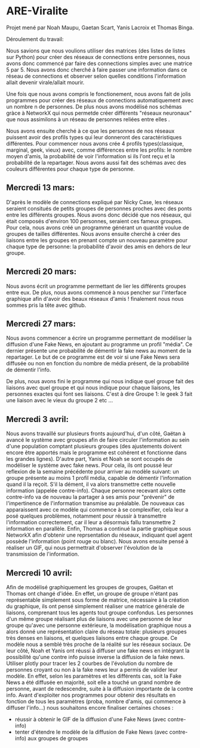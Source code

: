 # ARE-Viralite
Projet mené par Noah Maupu, Gaetan Scart, Yanis Lacroix et Thomas Binga.

Déroulement du travail:

Nous savions que nous voulions utiliser des matrices (des listes de listes sur Python) pour créer des réseaux de connections entre personnes, nous avons donc commencé par faire des connections simples avec une matrice 5 par 5. Nous avons donc cherché à faire passer une information dans ce réseau de connections et observer selon quelles conditions l'information allait devenir virale/allait mourir. 
    
Une fois que nous avons compris le fonctionement, nous avons fait de jolis programmes pour créer des réseaux de connections automatiquement avec un nombre n de personnes. De plus nous avons modélisé nos schémas gràce à NetworkX qui nous permetde créer différents "réseaux neuronaux" que nous assimilons à un réseau de personnes reliées entre elles .
    
Nous avons ensuite cherché à ce que les personnes de nos réseaux puissent avoir des profils types qui leur donneront des caractéristiques différentes. Pour commencer nous avons crée 4 profils types(classique, marginal, geek, vieux) avec, comme différences entre les profils: le nombre moyen d'amis, la probabilité de voir l'information si ils l'ont reçu et la probabilité de la repartager. Nous avons aussi fait des schémas avec des couleurs différentes pour chaque type de personne.
    
## Mercredi 13 mars:
    
D'après le modèle de connections expliqué par Nicky Case, les réseaux seraient consitués de petits groupes de personnes proches avec des ponts entre les différents groupes. Nous avons donc décidé que nos réseaux, qui était composés d'environ 100 personnes, seraient ces fameux groupes. Pour cela, nous avons créé un programme générant un quantité voulue de groupes de tailles différentes. Nous avons ensuite cherché à créer des liaisons entre les groupes en prenant compte un nouveau paramètre pour chaque type de personne: la probabilité d'avoir des amis en dehors de leur groupe.

## Mercredi 20 mars:

Nous avons écrit un programme permettant de lier les différents groupes entre eux. De plus, nous avons commencé à nous pencher sur l'interface graphique afin d'avoir des beaux réseaux d'amis !  finalement nous nous sommes pris la tête avec github.

## Mercredi 27 mars:

Nous avons commencer a écrire un programme permettant de modéliser la diffusion d'une Fake News, en ajoutant au programme un profil "média". Ce dernier présente une probabilité de démentir la fake news au moment de la repartager. Le but de ce programme est de voir si une Fake News sera diffusée ou non en fonction du nombre de média présent, de la probabilité de démentir l'info.

De plus, nous avons fini le programme qui nous indique quel groupe fait des liaisons avec quel groupe et qui nous indique pour chaque liaisons, les personnes exactes qui font ses liaisons. C'est à dire Groupe 1: le geek 3 fait une liaison avec le vieux du groupe 2 etc ...

## Mercredi 3 avril:

Nous avons travaillé sur plusieurs fronts aujourd'hui, d'un côté, Gaëtan à avancé le système avec groupes afin de faire circuler l'information au sein d'une population comptant plusieurs groupes (des ajustements doivent encore être apportés mais le programme est cohérent et fonctionne dans les grandes lignes).
D'autre part, Yanis et Noah se sont occupés de modéliser le système avec fake news. Pour cela, ils ont poussé leur reflexion de la semaine précédente pour arriver au modèle suivant: un groupe présente au moins 1 profil média, capable de démentir l'information quand il la reçoit. S'il la dément, il va alors transmettre cette nouvelle information (appelée contre-info). Chaque personne recevant alors cette contre-info va de nouveau la partager à ses amis pour "prévenir" de l'impertinence de l'information transmise au préalable. De nouveaux cas apparaissent avec ce modèle qui commence à se complexifier, cela leur a posé quelques problèmes, notamment pour réussir à transmettre l'information correctement, car il leur a désormais fallu transmettre 2 information en parallèle. 
Enfin, Thomas a continué la partie graphique sous NetworkX afin d'obtenir une reprsentation du réseaux, indiquant quel agent possède l'information (point rouge ou blanc). Nous avons ensuite pensé à réaliser un GIF, qui nous permettrait d'observer l'évolution de la transmission de l'information.

## Mercredi 10 avril:
Afin de modélisé graphiquement les groupes de groupes, Gaëtan et Thomas ont changé d'idée. En effet, un groupe de groupe n'étant pas représentable simplement sous forme de matrice, nécessaire à la création du graphique, ils ont pensé simplement réaliser une matrice générale de liaisons, comprenant tous les agents tout groupe confondus. Les personnes d'un même groupe réalisant plus de liaisons avec une personne de leur groupe qu'avec une personne extérieure, la modélisation graphique nous a alors donné une représentation claire du réseau totale: plusieurs groupes très denses en liaisons, et quelques liaisons entre chaque groupe. Ce modèle nous a semblé très proche de la réalité sur les réseaux sociaux.
De leur côté, Noah et Yanis ont réussi à diffuser une fake news en intégrant la possibilité qu'une contre info puisse inverse la diffusion de la fake news. Utiliser plotly pour tracer les 2 courbes de l'évolution du nombre de personnes croyant ou non à la fake news leur a permis de valider leur modèle. En effet, selon les paramètres et les différents cas, soit la Fake News a été diffusée en majorité, soit elle a touché un grand nombre de personne, avant de redescendre, suite à la diffusion importante de la contre info.
Avant d'exploiter nos programmes pour obtenir des résultats en fonction de tous les paramètres (proba, nombre d'amis, qui commence à diffuser l'info...) nous souhaitons encore finaliser certaines choses : 
- réussir à obtenir le GIF de la diffusion d'une Fake News (avec contre-info) 
- tenter d'étendre le modèle de la diffusion de Fake News (avec contre-info) aux groupes de groupes
